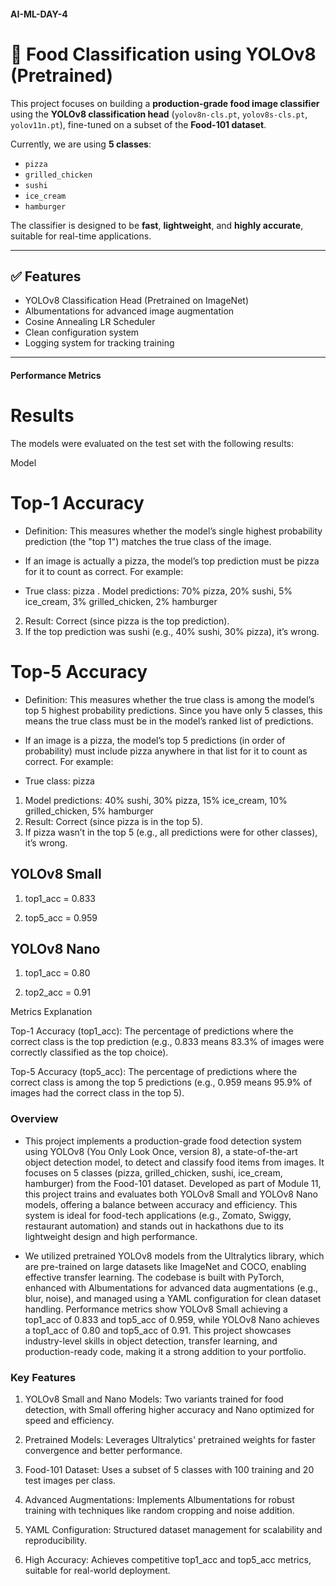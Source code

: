 #### AI-ML-DAY-4
# 🍔 Food Classification using YOLOv8 (Pretrained)

This project focuses on building a **production-grade food image classifier** using the **YOLOv8 classification head** (`yolov8n-cls.pt`, `yolov8s-cls.pt`, `yolov11n.pt`), fine-tuned on a subset of the **Food-101 dataset**.

Currently, we are using **5 classes**:
- `pizza`
- `grilled_chicken`
- `sushi`
- `ice_cream`
- `hamburger`

The classifier is designed to be **fast**, **lightweight**, and **highly accurate**, suitable for real-time applications.

---

## ✅ Features
- YOLOv8 Classification Head (Pretrained on ImageNet)
- Albumentations for advanced image augmentation
- Cosine Annealing LR Scheduler
- Clean configuration system
- Logging system for tracking training

---






#### Performance Metrics

# Results

The models were evaluated on the test set with the following results:







Model



# Top-1 Accuracy

- Definition: This measures whether the model’s single highest probability prediction (the "top 1") matches the true class of the image.
- If an image is actually a pizza, the model’s top prediction must be pizza for it to count as correct. For example:

- True class: pizza
  . Model predictions: 70% pizza, 20% sushi, 5% ice_cream, 3% grilled_chicken, 2% hamburger
2. Result: Correct (since pizza is the top prediction).
3. If the top prediction was sushi (e.g., 40% sushi, 30% pizza), it’s wrong.



# Top-5 Accuracy

- Definition: This measures whether the true class is among the model’s top 5 highest probability predictions. Since you have only 5 classes, this means the true class must be in the model’s ranked list of predictions.
-  If an image is a pizza, the model’s top 5 predictions (in order of probability) must include pizza anywhere in that list for it to count as correct. For example:

- True class: pizza
1. Model predictions: 40% sushi, 30% pizza, 15% ice_cream, 10% grilled_chicken, 5% hamburger
2. Result: Correct (since pizza is in the top 5).
3. If pizza wasn’t in the top 5 (e.g., all predictions were for other classes), it’s wrong.




## YOLOv8 Small



 1. top1_acc = 0.833



2.  top5_acc = 0.959





## YOLOv8 Nano



1. top1_acc = 0.80



2. top2_acc = 0.91

Metrics Explanation





Top-1 Accuracy (top1_acc): The percentage of predictions where the correct class is the top prediction (e.g., 0.833 means 83.3% of images were correctly classified as the top choice).



Top-5 Accuracy (top5_acc): The percentage of predictions where the correct class is among the top 5 predictions (e.g., 0.959 means 95.9% of images had the correct class in the top 5).



### Overview

- This project implements a production-grade food detection system using YOLOv8 (You Only Look Once, version 8), a state-of-the-art object detection model, to detect and classify food items from images. It focuses on 5 classes (pizza, grilled_chicken, sushi, ice_cream, hamburger) from the Food-101 dataset. Developed as part of Module 11, this project trains and evaluates both YOLOv8 Small and YOLOv8 Nano models, offering a balance between accuracy and efficiency. This system is ideal for food-tech applications (e.g., Zomato, Swiggy, restaurant automation) and stands out in hackathons due to its lightweight design and high performance.

- We utilized pretrained YOLOv8 models from the Ultralytics library, which are pre-trained on large datasets like ImageNet and COCO, enabling effective transfer learning. The codebase is built with PyTorch, enhanced with Albumentations for advanced data augmentations (e.g., blur, noise), and managed using a YAML configuration for clean dataset handling. Performance metrics show YOLOv8 Small achieving a top1_acc of 0.833 and top5_acc of 0.959, while YOLOv8 Nano achieves a top1_acc of 0.80 and top5_acc of 0.91. This project showcases industry-level skills in object detection, transfer learning, and production-ready code, making it a strong addition to your portfolio.






### Key Features





1. YOLOv8 Small and Nano Models: Two variants trained for food detection, with Small offering higher accuracy and Nano optimized for speed and efficiency.



2. Pretrained Models: Leverages Ultralytics' pretrained weights for faster convergence and better performance.



3. Food-101 Dataset: Uses a subset of 5 classes with 100 training and 20 test images per class.



4. Advanced Augmentations: Implements Albumentations for robust training with techniques like random cropping and noise addition.



5. YAML Configuration: Structured dataset management for scalability and reproducibility.



6. High Accuracy: Achieves competitive top1_acc and top5_acc metrics, suitable for real-world deployment.
